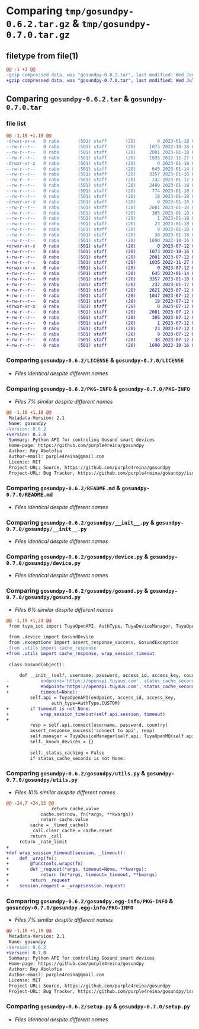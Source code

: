 # Comparing `tmp/gosundpy-0.6.2.tar.gz` & `tmp/gosundpy-0.7.0.tar.gz`

## filetype from file(1)

```diff
@@ -1 +1 @@
-gzip compressed data, was "gosundpy-0.6.2.tar", last modified: Wed Jan 18 01:43:03 2023, max compression
+gzip compressed data, was "gosundpy-0.7.0.tar", last modified: Wed Jul 12 00:30:25 2023, max compression
```

## Comparing `gosundpy-0.6.2.tar` & `gosundpy-0.7.0.tar`

### file list

```diff
@@ -1,19 +1,19 @@
-drwxr-xr-x   0 rabo       (501) staff       (20)        0 2023-01-18 01:43:03.580954 gosundpy-0.6.2/
--rw-r--r--   0 rabo       (501) staff       (20)     1073 2022-10-16 07:49:52.000000 gosundpy-0.6.2/LICENSE
--rw-r--r--   0 rabo       (501) staff       (20)     2001 2023-01-18 01:43:03.580844 gosundpy-0.6.2/PKG-INFO
--rw-r--r--   0 rabo       (501) staff       (20)     1035 2022-11-27 06:20:19.000000 gosundpy-0.6.2/README.md
-drwxr-xr-x   0 rabo       (501) staff       (20)        0 2023-01-18 01:43:03.580065 gosundpy-0.6.2/gosundpy/
--rw-r--r--   0 rabo       (501) staff       (20)      645 2023-01-14 04:09:14.000000 gosundpy-0.6.2/gosundpy/__init__.py
--rw-r--r--   0 rabo       (501) staff       (20)     3357 2023-01-18 01:29:44.000000 gosundpy-0.6.2/gosundpy/device.py
--rw-r--r--   0 rabo       (501) staff       (20)      232 2023-01-17 09:35:40.000000 gosundpy-0.6.2/gosundpy/exceptions.py
--rw-r--r--   0 rabo       (501) staff       (20)     2480 2023-01-18 01:34:57.000000 gosundpy-0.6.2/gosundpy/gosund.py
--rw-r--r--   0 rabo       (501) staff       (20)      774 2023-01-18 01:33:20.000000 gosundpy-0.6.2/gosundpy/utils.py
--rw-r--r--   0 rabo       (501) staff       (20)       18 2023-01-18 01:43:00.000000 gosundpy-0.6.2/gosundpy/version.py
-drwxr-xr-x   0 rabo       (501) staff       (20)        0 2023-01-18 01:43:03.580676 gosundpy-0.6.2/gosundpy.egg-info/
--rw-r--r--   0 rabo       (501) staff       (20)     2001 2023-01-18 01:43:03.000000 gosundpy-0.6.2/gosundpy.egg-info/PKG-INFO
--rw-r--r--   0 rabo       (501) staff       (20)      305 2023-01-18 01:43:03.000000 gosundpy-0.6.2/gosundpy.egg-info/SOURCES.txt
--rw-r--r--   0 rabo       (501) staff       (20)        1 2023-01-18 01:43:03.000000 gosundpy-0.6.2/gosundpy.egg-info/dependency_links.txt
--rw-r--r--   0 rabo       (501) staff       (20)       23 2023-01-18 01:43:03.000000 gosundpy-0.6.2/gosundpy.egg-info/requires.txt
--rw-r--r--   0 rabo       (501) staff       (20)        9 2023-01-18 01:43:03.000000 gosundpy-0.6.2/gosundpy.egg-info/top_level.txt
--rw-r--r--   0 rabo       (501) staff       (20)       38 2023-01-18 01:43:03.580993 gosundpy-0.6.2/setup.cfg
--rw-r--r--   0 rabo       (501) staff       (20)     1690 2022-10-16 07:49:52.000000 gosundpy-0.6.2/setup.py
+drwxr-xr-x   0 rabo       (501) staff       (20)        0 2023-07-12 00:30:25.685336 gosundpy-0.7.0/
+-rw-r--r--   0 rabo       (501) staff       (20)     1073 2022-10-16 07:49:52.000000 gosundpy-0.7.0/LICENSE
+-rw-r--r--   0 rabo       (501) staff       (20)     2001 2023-07-12 00:30:25.685203 gosundpy-0.7.0/PKG-INFO
+-rw-r--r--   0 rabo       (501) staff       (20)     1035 2022-11-27 06:20:19.000000 gosundpy-0.7.0/README.md
+drwxr-xr-x   0 rabo       (501) staff       (20)        0 2023-07-12 00:30:25.684329 gosundpy-0.7.0/gosundpy/
+-rw-r--r--   0 rabo       (501) staff       (20)      645 2023-01-14 04:09:14.000000 gosundpy-0.7.0/gosundpy/__init__.py
+-rw-r--r--   0 rabo       (501) staff       (20)     3357 2023-01-18 01:29:44.000000 gosundpy-0.7.0/gosundpy/device.py
+-rw-r--r--   0 rabo       (501) staff       (20)      232 2023-01-17 09:35:40.000000 gosundpy-0.7.0/gosundpy/exceptions.py
+-rw-r--r--   0 rabo       (501) staff       (20)     2621 2023-07-12 00:07:52.000000 gosundpy-0.7.0/gosundpy/gosund.py
+-rw-r--r--   0 rabo       (501) staff       (20)     1047 2023-07-12 00:07:04.000000 gosundpy-0.7.0/gosundpy/utils.py
+-rw-r--r--   0 rabo       (501) staff       (20)       18 2023-07-12 00:30:17.000000 gosundpy-0.7.0/gosundpy/version.py
+drwxr-xr-x   0 rabo       (501) staff       (20)        0 2023-07-12 00:30:25.684892 gosundpy-0.7.0/gosundpy.egg-info/
+-rw-r--r--   0 rabo       (501) staff       (20)     2001 2023-07-12 00:30:25.000000 gosundpy-0.7.0/gosundpy.egg-info/PKG-INFO
+-rw-r--r--   0 rabo       (501) staff       (20)      305 2023-07-12 00:30:25.000000 gosundpy-0.7.0/gosundpy.egg-info/SOURCES.txt
+-rw-r--r--   0 rabo       (501) staff       (20)        1 2023-07-12 00:30:25.000000 gosundpy-0.7.0/gosundpy.egg-info/dependency_links.txt
+-rw-r--r--   0 rabo       (501) staff       (20)       23 2023-07-12 00:30:25.000000 gosundpy-0.7.0/gosundpy.egg-info/requires.txt
+-rw-r--r--   0 rabo       (501) staff       (20)        9 2023-07-12 00:30:25.000000 gosundpy-0.7.0/gosundpy.egg-info/top_level.txt
+-rw-r--r--   0 rabo       (501) staff       (20)       38 2023-07-12 00:30:25.685381 gosundpy-0.7.0/setup.cfg
+-rw-r--r--   0 rabo       (501) staff       (20)     1690 2022-10-16 07:49:52.000000 gosundpy-0.7.0/setup.py
```

### Comparing `gosundpy-0.6.2/LICENSE` & `gosundpy-0.7.0/LICENSE`

 * *Files identical despite different names*

### Comparing `gosundpy-0.6.2/PKG-INFO` & `gosundpy-0.7.0/PKG-INFO`

 * *Files 7% similar despite different names*

```diff
@@ -1,10 +1,10 @@
 Metadata-Version: 2.1
 Name: gosundpy
-Version: 0.6.2
+Version: 0.7.0
 Summary: Python API for controling Gosund smart devices
 Home-page: https://github.com/purple4reina/gosundpy
 Author: Rey Abolofia
 Author-email: purple4reina@gmail.com
 License: MIT
 Project-URL: Source, https://github.com/purple4reina/gosundpy
 Project-URL: Bug Tracker, https://github.com/purple4reina/gosundpy/issues
```

### Comparing `gosundpy-0.6.2/README.md` & `gosundpy-0.7.0/README.md`

 * *Files identical despite different names*

### Comparing `gosundpy-0.6.2/gosundpy/__init__.py` & `gosundpy-0.7.0/gosundpy/__init__.py`

 * *Files identical despite different names*

### Comparing `gosundpy-0.6.2/gosundpy/device.py` & `gosundpy-0.7.0/gosundpy/device.py`

 * *Files identical despite different names*

### Comparing `gosundpy-0.6.2/gosundpy/gosund.py` & `gosundpy-0.7.0/gosundpy/gosund.py`

 * *Files 6% similar despite different names*

```diff
@@ -1,19 +1,23 @@
 from tuya_iot import TuyaOpenAPI, AuthType, TuyaDeviceManager, TuyaOpenMQ
 
 from .device import GosundDevice
 from .exceptions import assert_response_success, GosundException
-from .utils import cache_response
+from .utils import cache_response, wrap_session_timeout
 
 class Gosund(object):
 
     def __init__(self, username, password, access_id, access_key, country=1,
-            endpoint='https://openapi.tuyaus.com', status_cache_seconds=None):
+            endpoint='https://openapi.tuyaus.com', status_cache_seconds=None,
+            timeout=None):
         self.api = TuyaOpenAPI(endpoint, access_id, access_key,
                 auth_type=AuthType.CUSTOM)
+        if timeout is not None:
+            wrap_session_timeout(self.api.session, timeout)
+
         resp = self.api.connect(username, password, country)
         assert_response_success('connect to api', resp)
         self.manager = TuyaDeviceManager(self.api, TuyaOpenMQ(self.api))
         self._known_devices = {}
 
         self._status_caching = False
         if status_cache_seconds is not None:
```

### Comparing `gosundpy-0.6.2/gosundpy/utils.py` & `gosundpy-0.7.0/gosundpy/utils.py`

 * *Files 10% similar despite different names*

```diff
@@ -24,7 +24,15 @@
                 return cache.value
             cache.set(now, fn(*args, **kwargs))
             return cache.value
         cache = _timed_cache()
         _call.clear_cache = cache.reset
         return _call
     return _rate_limit
+
+def wrap_session_timeout(session, _timeout):
+    def _wrap(fn):
+        @functools.wraps(fn)
+        def _request(*args, timeout=None, **kwargs):
+            return fn(*args, timeout=_timeout, **kwargs)
+        return _request
+    session.request = _wrap(session.request)
```

### Comparing `gosundpy-0.6.2/gosundpy.egg-info/PKG-INFO` & `gosundpy-0.7.0/gosundpy.egg-info/PKG-INFO`

 * *Files 7% similar despite different names*

```diff
@@ -1,10 +1,10 @@
 Metadata-Version: 2.1
 Name: gosundpy
-Version: 0.6.2
+Version: 0.7.0
 Summary: Python API for controling Gosund smart devices
 Home-page: https://github.com/purple4reina/gosundpy
 Author: Rey Abolofia
 Author-email: purple4reina@gmail.com
 License: MIT
 Project-URL: Source, https://github.com/purple4reina/gosundpy
 Project-URL: Bug Tracker, https://github.com/purple4reina/gosundpy/issues
```

### Comparing `gosundpy-0.6.2/setup.py` & `gosundpy-0.7.0/setup.py`

 * *Files identical despite different names*


